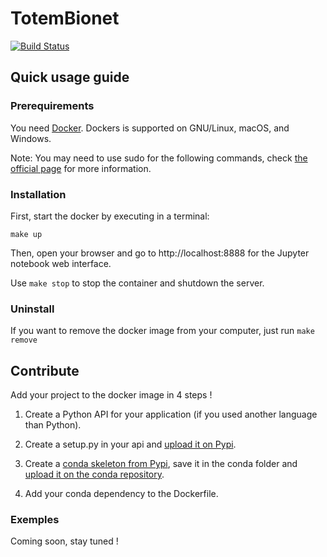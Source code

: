 # TotemBionet

[![Build Status](https://travis-ci.com/clement-alexandre/TotemBionet.svg?branch=master)](https://travis-ci.com/clement-alexandre/TotemBionet)

## Quick usage guide

### Prerequirements

You need [Docker](http://docker.com).
Dockers is supported on GNU/Linux, macOS, and Windows.

Note: You may need to use sudo for the following commands, check [the official page](https://docs.docker.com/install/linux/linux-postinstall/) for more information.

### Installation

First, start the docker by executing in a terminal:

    make up

Then, open your browser and go to http://localhost:8888 for the Jupyter notebook web interface.  

Use `make stop` to stop the container and shutdown the server.

### Uninstall

If you want to remove the docker image from your computer, just run `make remove`

## Contribute

Add your project to the docker image in 4 steps !

1. Create a Python API for your application (if you used another language than Python).

2. Create a setup.py in your api and [upload it on Pypi](https://packaging.python.org/tutorials/packaging-projects/).

3. Create a [conda skeleton from Pypi](https://conda.io/docs/user-guide/tutorials/build-pkgs-skeleton.html), save it in the conda folder and [upload it on the conda repository](https://conda.io/docs/user-guide/tutorials/build-pkgs-skeleton.html#optional-uploading-packages-to-anaconda-org).

4. Add your conda dependency to the Dockerfile.

### Exemples

Coming soon, stay tuned !